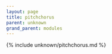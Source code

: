 ```yaml
---
layout: page
title: pitchchorus
parent: unknown
grand_parent: modules
---
```


{% include unknown/pitchchorus.md %}
